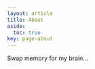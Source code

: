 ```yaml
---
layout: article
title: About
aside:
  toc: true
key: page-about
---
```


<!-- <div class="hero hero--center" style="background-color: #ccc;">
  <div class="hero__content">
    <p>Never memorize something you can look up</p>
    <right>
    <p>Albert Einstein</p>
    </right>
  </div>
</div> -->

Swap memory for my brain...
